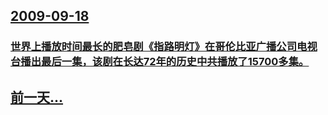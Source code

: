 ## [2009-09-18](/zh/news/2009/09/18/index.md)

### [世界上播放时间最长的肥皂剧《指路明灯》在哥伦比亚广播公司电视台播出最后一集，该剧在长达72年的历史中共播放了15700多集。](/zh/news/2009/09/18/世界上播放时间最长的肥皂剧-指路明灯-在哥伦比亚广播公司电视台播出最后一集-该剧在长达72年的历史中共播放了15700多.md)
## [前一天...](/zh/news/2009/09/17/index.md)

